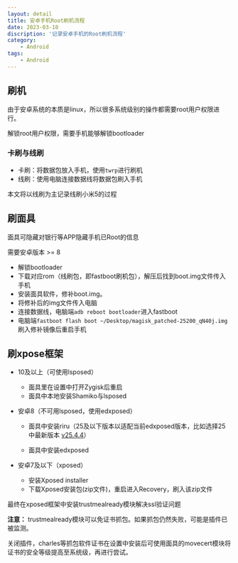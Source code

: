```yaml
---
layout: detail
title: 安卓手机Root刷机流程
date: 2023-03-10
discription: '记录安卓手机的Root刷机流程'
category: 
    - Android
tags:
    - Android
---
```


## 刷机
由于安卓系统的本质是linux，所以很多系统级别的操作都需要root用户权限进行。

解锁root用户权限，需要手机能够解锁bootloader

### 卡刷与线刷
- 卡刷：将数据包放入手机，使用`twrp`进行刷机
- 线刷：使用电脑连接数据线将数据包刷入手机

本文将以线刷为主记录线刷小米5的过程


## 刷面具 
面具可隐藏对银行等APP隐藏手机已Root的信息

需要安卓版本 >= 8

- 解锁bootloader
- 下载对应rom（线刷包，即fastboot刷机包），解压后找到boot.img文件传入手机
- 安装面具软件，修补boot.img。
- 将修补后的img文件传入电脑
- 连接数据线，电脑端`adb reboot bootloader`进入fastboot
- 电脑端`fastboot flash boot ~/Desktop/magisk_patched-25200_qN40j.img `刷入修补镜像后重启手机

## 刷xpose框架

- 10及以上（可使用lsposed）
  - 面具里在设置中打开Zygisk后重启
  - 面具中本地安装Shamiko与lsposed

- 安卓8（不可用lsposed，使用edxposed）
  - 面具中安装riru（25及以下版本以适配当前edxposed版本，比如选择25中最新版本 [v25.4.4](https://links.jianshu.com/go?to=https%3A%2F%2Fgithub.com%2FRikkaApps%2FRiru%2Freleases%2Ftag%2Fv25.4.4)）

  - 面具中安装edxposed

- 安卓7及以下（xposed）
  - 安装Xposed installer
  - 下载Xposed安装包(zip文件)，重启进入Recovery，刷入该zip文件

最终在xposed框架中安装trustmealready模块解决ssl验证问题

**注意：**
trustmealready模块可以免证书抓包。如果抓包仍然失败，可能是插件已被监测。

关闭插件，charles等抓包软件证书在设置中安装后可使用面具的movecert模块将证书的安全等级提高至系统级，再进行尝试。
